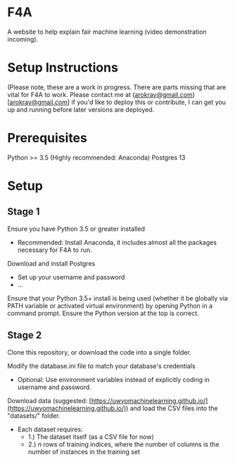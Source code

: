 # F4A
A website to help explain fair machine learning (video demonstration incoming).

# Setup Instructions
(Please note, these are a work in progress. There are parts missing that are vital for F4A to work. Please contact me at (arokray@gmail.com)[arokray@gmail.com] if you'd like to deploy this or contribute, I can get you up and running before later versions are deployed.

# Prerequisites

Python >= 3.5 (Highly recommended: Anaconda)
Postgres 13

# Setup
## Stage 1

Ensure you have Python 3.5 or greater installed
- Recommended: Install Anaconda, it includes almost all the packages necessary for F4A to run.

Download and install Postgres
- Set up your username and password
- ...

Ensure that your Python 3.5+ install is being used (whether it be globally via PATH variable or activated virtual environment) by opening Python in a command prompt. Ensure the Python version at the top is correct.

## Stage 2

Clone this repository, or download the code into a single folder.

Modify the database.ini file to match your database's credentials
- Optional: Use environment variables instead of explicitly coding in username and password.

Download data (suggested: [https://uwyomachinelearning.github.io/](https://uwyomachinelearning.github.io/)) and load the CSV files into the "datasets/" folder. 
- Each dataset requires:
    - 1.) The dataset itself (as a CSV file for now)
    - 2.) *n* rows of training indices, where the number of columns is the number of instances in the training set
